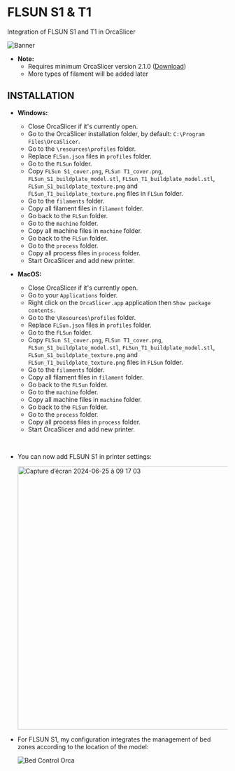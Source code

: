 # FLSUN S1 & T1
Integration of FLSUN S1 and T1 in OrcaSlicer

![Banner](https://github.com/user-attachments/assets/a2ebd6cd-e430-4d7b-a240-a8cac461b0c7)

- **Note:** 
  - Requires minimum OrcaSlicer version 2.1.0 (<a href="https://github.com/SoftFever/OrcaSlicer/releases">Download</a>)
  - More types of filament will be added later
 
## INSTALLATION

- **Windows:**
  - Close OrcaSlicer if it's currently open.
  - Go to the OrcaSlicer installation folder, by default: `C:\Program Files\OrcaSlicer`.
  - Go to the `\resources\profiles` folder.
  - Replace `FLSun.json` files in `profiles` folder.
  - Go to the `FLSun` folder.
  - Copy `FLSun S1_cover.png`, `FLSun T1_cover.png`, `FLSun_S1_buildplate_model.stl`, `FLSun_T1_buildplate_model.stl`, `FLSun_S1_buildplate_texture.png` and `FLSun_T1_buildplate_texture.png` files in `FLSun` folder.
  - Go to the `filaments` folder.
  - Copy all filament files in `filament` folder.
  - Go back to the `FLSun` folder.
  - Go to the `machine` folder.
  - Copy all machine files in `machine` folder.
  - Go back to the `FLSun` folder.
  - Go to the `process` folder.
  - Copy all process files in `process` folder.
  - Start OrcaSlicer and add new printer.

- **MacOS:**
  - Close OrcaSlicer if it's currently open.
  - Go to your `Applications` folder.
  - Right click on the `OrcaSlicer.app` application then `Show package contents`.
  - Go to the `\Resources\profiles` folder.
  - Replace `FLSun.json` files in `profiles` folder.
  - Go to the `FLSun` folder.
  - Copy `FLSun S1_cover.png`, `FLSun T1_cover.png`, `FLSun_S1_buildplate_model.stl`, `FLSun_T1_buildplate_model.stl`, `FLSun_S1_buildplate_texture.png` and `FLSun_T1_buildplate_texture.png` files in `FLSun` folder.
  - Go to the `filaments` folder.
  - Copy all filament files in `filament` folder.
  - Go back to the `FLSun` folder.
  - Go to the `machine` folder.
  - Copy all machine files in `machine` folder.
  - Go back to the `FLSun` folder.
  - Go to the `process` folder.
  - Copy all process files in `process` folder.
  - Start OrcaSlicer and add new printer.

<br />

- You can now add FLSUN S1 in printer settings:

  <img width="600" alt="Capture d’écran 2024-06-25 à 09 17 03" src="https://github.com/Guilouz/Flsun-S1/assets/12702322/00d197f4-0866-4240-abbf-c340c9b9bbcd">

- For FLSUN S1, my configuration integrates the management of bed zones according to the location of the model:

  ![Bed Control Orca](https://github.com/Guilouz/Flsun-S1/assets/12702322/148171fa-879f-477f-b866-27d09f2a547d)

